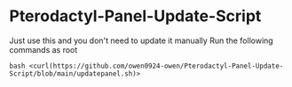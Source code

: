 # Pterodactyl-Panel-Update-Script
Just use this and you don't need to update it manually
Run the following commands as root

`bash <curl(https://github.com/owen0924-owen/Pterodactyl-Panel-Update-Script/blob/main/updatepanel.sh)>`

